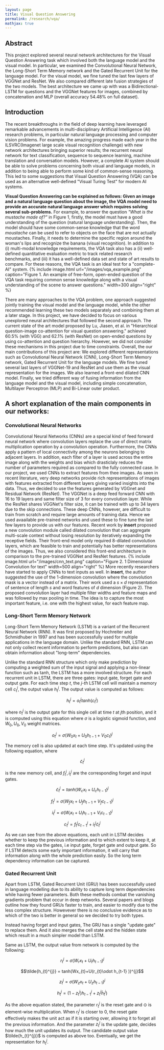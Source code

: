 ```yaml
---
layout: page
title: Visual Question Answering
permalink: /research/vqa/
mathjax: true
---
```


## Abstract 

This project explored several neural network architectures for the Visual Question Answering task which involved both the language model and the visual model. In particular, we examined the Convolutional Neural Network, the Long-Short Term Memory network and the Gated Recurrent Unit for the language model. For the visual model, we fine tuned the last few layers of VGGNet and ResNet. We also compared different late fusion strategies of the two models. The best architecture we came up with was a Bidirectional-LSTM for questions and the VGGNet features for images, combined by concatenation and MLP (overall accuracy 54.48% on full dataset).

## Introduction

The recent breakthroughs in the field of deep learning have leveraged remarkable advancements in multi-disciplinary Artificial Intelligence (AI) research problems, in particular natural language processing and computer vision problems. For example, the amazing progress made each year in the ILSVRC(Imagenet large scale visual recognition challenge) with new network architectures bringing superior results; the recurrent neural network for text classification, sequence to sequence learning, machine translation and conversation models. However, a complete AI system should be able to solve problems concerning both visual and language models, in addition to being able to perform some kind of common-sense reasoning. This led to some suggestions that Visual Question Answering (VQA) can be used as an alternative well-defined "Visual Turing Test" for modern AI systems.

**Visual Question Answering can be explained as follows: Given an image and a natural language question about the image, the VQA model need to provide an accurate natural language answer which requires solving several sub-problems.** For example, to answer the question *"What is the mustache made of?"* in Figure 1, firstly, the model must have a good understanding of the question (natural language understanding). Then, the model should have some common-sense knowledge that the word *moustache* can be used to refer to objects on the face that are not actually moustaches. Finally, it needs to determine the specific region around the woman's lips and recognize the banana (visual recognition). In addition to (i) multi-modal knowledge requirements, the VQA task also has a (ii) well-defined quantitative evaluation metric to track related research benchmarks, and (iii) it has a well-defined data set and state of art results to compare. For these reasons, the VQA task is an ideal test for a "complete-AI" system.
{% include image.html url="/images/vqa_example.png" caption="Figure 1. An example of free-form, open-ended question of the VQA task requiring common sense knowledge along with a visual understanding of the scene to answer questions." width=300 align="right" %}

There are many approaches to the VQA problem, one approach suggested jointly training the visual model and the language model, while the other recommended learning these two models separately and combining them at a later stage. In this project, we have decided to focus on various unexplored neural architectures that followed the second approach. The current state of the art model proposed by Lu, Jiasen, et al. in "Hierarchical question-image co-attention for visual question answering." achieved 60.5% (with VGG) and 62.1% (with ResNet) on open-ended questions by using co-attention and question hierarchy. However, we did not consider these mechanisms in this project due to time constraints. Overall, the our main contributions of this project are:
We explored different representations such as Convolutional Neural Network (CNN), Long-Short Term Memory network, Gated Recurrent Unit for the language models.
We fine tuned several last layers of VGGNet-19 and ResNet and use them as the visual representation for the images. We also learned a front-end dilated CNN model. 
Finally, we tried different way of fusing information from the language model and the visual model, including simple concatenation, Multilayer Perceptron (MLP) and Bi-Linear outer product.

## A short explanation of the main components in our networks:

### Convolutional Neural Networks

Convolutional Neural Networks (CNNs) are a special kind of feed forward neural network where convolution layers replace the use of direct matrix multiplication operation by a convolution operation. Furthermore, the CNNs apply a pattern of local connectivity among the neurons belonging to adjacent layers. In addition, each filter of a layer is used across the entire image along with the weights and bias which drasticlaly reduces the number of parameters required as compared to the fully connected case. In our project, we used CNNs to extract features from thee images. As seen in recent literature, very deep networks provide rich representations of images with features extracted from different layers giving varied insights into the data. Thus, we decided to use the features generated by VGGnet and Residual Network (ResNet).
The VGGNet is a deep feed forward CNN with 16 to 19 layers and same filter size of 3 for every convolution layer. While the ResNet shares VGGNet's filter size, it can be trained with up to 34 layers due to the skip connections. These deep CNNs, however, are difficult to train from scratch and require large amounts of training data. Hence we used avaailable pre-trained networks and used these to fine tune the last few layers to provide us with our features. Recent work by **insert** proposed a new convolution module called dilated convolution that can aggregate multi-scale context without losing resolution by iteratively expanding the receptive fields. Their front-end model only required 8-dilated convolution layers, which are feasible to train and potentially has better representations of the images. Thus, we also considered this front-end architecture in comparison to the pre-trained VGGNet and ResNet features.
{% include image.html url="/images/cnn_text.png" caption="Figure 2. 1 Dimensional Convolution for text" width=500 align="right" %}
More recently researchers have started to apply CNNs to text inputs as well. In **insert**, the author suggested the use of the 1-dimension convolution where the convolution mask is a vector instead of a matrix. Their work used a $s \times d$ representation of sentence of length $s$ and word features of $d$ dimension (Figure 2). The proposed convolution layer had multiple filter widths and feature maps and was followed by max pooling in time. The idea is to capture the most important feature, i.e. one with the highest value, for each feature map. 


### Long-Short Term Memory Network
Long-Short Term Memory Network (LSTM) is a variant of the Recurrent Neural Network (RNN). It was first proposed by Hochreiter and Schmidhuber in 1997 and has been successfully used for multiple applications in the language domain. 
Unlike the standard RNN, LSTM can not only collect recent information to perform predictions, but also can obtain information about "long-term" dependencies.

Unlike the standard RNN structure which only make prediction by computing a weighted sum of the input signal and applying a non-linear function such as tanh, the LSTM has a more involved structure. For each recurrent unit in LSTM, there are three gates: input gate, forget gate and output gate. For each time step *t*, the *j-th* LSTM cell will maintain a memory cell $c_{t}^{j}$, the output value $h_{t}^{j}$. The output value is computed as follows:

$$h_{t}^{j} = o_{t}^{j}tanh(c_{t}^{j})$$

where $o_{t}^{j}$ is the output gate for this single cell at time $t$ at $j$th position, and it is computed using this equation where $\sigma$ is a logistic sigmoid function, and $W_{0}, U_{0}, V_{0}$ weight matrices.

$$o_{t}^{j} = \sigma (W_{0}x_{t}+U_{0}h_{t-1}+V_{0}c_{t})^{j}$$

The memory cell is also updated at each time step. It's updated using the following equation, where

$$\tilde{c}_{t}^{j}$$

is the new memory cell, and $f_{t}^{j}, i_{t}^{j}$ are the corresponding forget and input gates.

$$ \tilde{c}_{t}^{j} = tanh(W_{c}x_{t}+U_{c}h_{t-1})^{j}$$

$$f_{t}^{j} = \sigma (W_{f}x_{t}+U_{f}h_{t-1}+V_{f}c_{t-1})^{j}$$

$$i_{t}^{j} = \sigma (W_{i}x_{t}+U_{i}h_{t-1}+V_{i}c_{t-1})^{j} $$

$$c_{t}^{j} = f_{t}^{j}c_{t-1}^{j}+i_{t}^{j}\tilde{c}_{t}^{j}$$

As we can see from the above equations, each unit in LSTM decides whether to keep the previous information and to which extent to keep it, at each time step via the gates, i.e input gate, forget gate and output gate. So if LSTM detects some early important information, it will carry that information along with the whole prediction easily. So the long term dependency information can be captured.

### Gated Recurrent Unit
Apart from LSTM, Gated Recurrent Unit (GRU) has been successfully used in language modelling due to its ability to capture long term dependencies while having fewer parameters. Both these methods combat the vanishing gradients problem that occur in deep networks. Several papers and blogs outline how they found GRUs faster to train, and easier to modify due to the less complex structure. Howevever there is no conclusive evidence as to which of the two is better in general so we decided to try both types.

Instead having forget and input gates, The GRU has a single "update gate" to replace them. And it also merges the cell state and the hidden state which result in a much simpler model than LSTM. 

Same as LSTM, the output value from network is computed by the following:

$$r_{t}^{j} = \sigma (W_{r}x_{t} + U_{t}h_{t-1})^{j}$$

$$\tilde{h_{t}^{j}} = tanh(Wx_{t}+U(r_{t}\odot h_{t-1} ))^{j}$$

$$z_{t}^{j} = \sigma (W_{z}x_{t}+U_{z}h_{t-1})^{j}$$

$$h_{t}^{j} = (1-z_{t}^{j})h_{t-1}^{j}+z_{t}^{j}\tilde{h}_{t}^{j})$$ 

As the above equation stated, the parameter $r_{t}^{j}$ is the reset gate and $\odot$ is element-wise multiplication. When $r_{t}^{j}$ is closer to 0, the reset gate effectively makes the unit act as if it is starting over, allowing it to forget all the previous information. And the parameter $z_{t}^{j}$ is the update gate, decides how much the unit updates its output. The candidate output value $\tilde{h_{t}^{j}}$ is computed as above too. Eventually, we get the representation for $h_{t}^{j}$.
